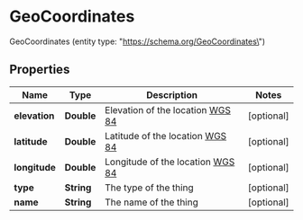 

# GeoCoordinates

GeoCoordinates (entity type: \"https://schema.org/GeoCoordinates\")

## Properties

| Name | Type | Description | Notes |
|------------ | ------------- | ------------- | -------------|
|**elevation** | **Double** | Elevation of the location [WGS 84](https://en.wikipedia.org/wiki/World_Geodetic_System) |  [optional] |
|**latitude** | **Double** | Latitude of the location [WGS 84](https://en.wikipedia.org/wiki/World_Geodetic_System) |  [optional] |
|**longitude** | **Double** | Longitude of the location [WGS 84](https://en.wikipedia.org/wiki/World_Geodetic_System) |  [optional] |
|**type** | **String** | The type of the thing |  [optional] |
|**name** | **String** | The name of the thing |  [optional] |



